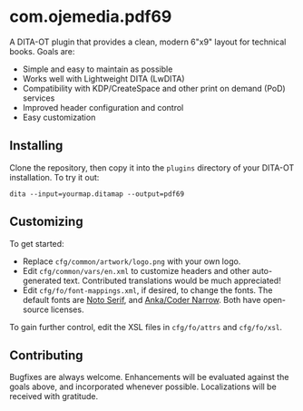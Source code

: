 # com.ojemedia.pdf69

A DITA-OT plugin that provides a clean, modern 6"x9" layout
for technical books.
Goals are:

*  Simple and easy to maintain as possible
*  Works well with Lightweight DITA (LwDITA)
*  Compatibility with KDP/CreateSpace and other print on demand (PoD) services
*  Improved header configuration and control
*  Easy customization

## Installing

Clone the repository, then copy it into the `plugins` directory
of your DITA-OT installation.
To try it out:

    dita --input=yourmap.ditamap --output=pdf69

## Customizing

To get started:

*  Replace `cfg/common/artwork/logo.png` with your own logo.
*  Edit `cfg/common/vars/en.xml` to customize headers and other auto-generated text.
   Contributed translations would be much appreciated!
*  Edit `cfg/fo/font-mappings.xml`, if desired, to change the fonts.
   The default fonts are [Noto Serif](https://fonts.google.com/specimen/Noto+Serif),
   and [Anka/Coder Narrow](https://fontlibrary.org/en/font/anka-coder-narrow).
   Both have open-source licenses.

To gain further control, edit the XSL files in `cfg/fo/attrs`
and `cfg/fo/xsl`.

## Contributing

Bugfixes are always welcome.
Enhancements will be evaluated against the goals above,
and incorporated whenever possible.
Localizations will be received with gratitude.
